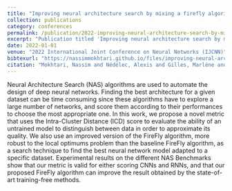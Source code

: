 ```yaml
---
title: "Improving neural architecture search by mixing a firefly algorithm with a training free evaluation"
collection: publications
category: conferences
permalink: /publication/2022-improving-neural-architecture-search-by-mixing-a-firefly-algorithm-with-a-training-free-evaluation
excerpt: "Publication titled 'Improving neural architecture search by mixing a firefly algorithm with a training free evaluation' by Mokhtari, Nassim and Nédélec, Alexis and Gilles, Marlène and De Loor, Pierre."
date: 2022-01-01
venue: "2022 International Joint Conference on Neural Networks (IJCNN)"
bibtexurl: "https://nassimmokhtari.github.io/files/improving-neural-architecture-search-by-mixing-a-firefly-algorithm-with-a-training-free-evaluation.bib"
citation: "Mokhtari, Nassim and Nédélec, Alexis and Gilles, Marlène and De Loor, Pierre (2022). &quot;Improving neural architecture search by mixing a firefly algorithm with a training free evaluation.&quot; <i>2022 International Joint Conference on Neural Networks (IJCNN)</i>."
---
```

Neural Architecture Search (NAS) algorithms are used to automate the design of deep neural networks. Finding the best architecture for a given dataset can be time consuming since these algorithms have to explore a large number of networks, and score them according to their performances to choose the most appropriate one. In this work, we propose a novel metric that uses the Intra-Cluster Distance (ICD) score to evaluate the ability of an untrained model to distinguish between data in order to approximate its quality. We also use an improved version of the FireFly algorithm, more robust to the local optimums problem than the baseline FireFly algorithm, as a search technique to find the best neural network model adapted to a specific dataset. Experimental results on the different NAS Benchmarks show that our metric is valid for either scoring CNNs and RNNs, and that our proposed FireFly algorithm can improve the result obtained by the state-of-art training-free methods.
